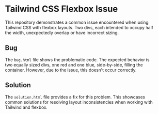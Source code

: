 # Tailwind CSS Flexbox Issue

This repository demonstrates a common issue encountered when using Tailwind CSS with flexbox layouts.  Two divs, each intended to occupy half the width, unexpectedly overlap or have incorrect sizing.

## Bug
The `bug.html` file shows the problematic code.  The expected behavior is two equally sized divs, one red and one blue, side-by-side, filling the container. However, due to the issue, this doesn't occur correctly.

## Solution
The `solution.html` file provides a fix for this problem.  This showcases common solutions for resolving layout inconsistencies when working with Tailwind and flexbox.
